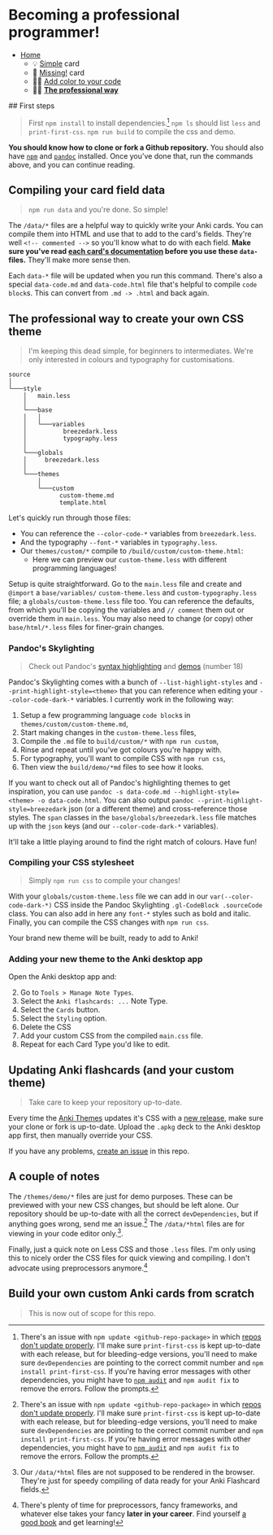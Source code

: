 # Becoming a professional programmer!

- [Home](../../../README.md)
    + 💡 [Simple](../simple/index.md) card
    + 🔎 [Missing!](../missing/index.md) card
    + 🧑‍🎨 [Add color to your code](../highlight/index.md)
    + 🧑‍🎓 **[The professional way](../professional/index.md)**


## First steps

> First `npm install` to install dependencies.[^1]
> `npm ls` should list `less` and `print-first-css`.
> `npm run build` to compile the css and demo.

**You should know how to clone or fork a Github repository.** You should also have [`npm`](https://nodejs.org/en/download/package-manager) and [`pandoc`](https://pandoc.org/installing.html) installed. Once you've done that, run the commands above, and you can continue reading.


## Compiling your card field data

> `npm run data` and you're done. So simple!

The `/data/*` files are a helpful way to quickly write your Anki cards. You can compile them into HTML and use that to add to the card's fields. They're well `<!-- commented -->` so you'll know what to do with each field. **Make sure you've read [each card's documentation](https://github.com/badlydrawnrob/anki#cards) before you use these `data-` files.** They'll make more sense then.

Each `data-*` file will be updated when you run this command. There's also a special `data-code.md` and `data-code.html` file that's helpful to compile `code block`s. This can convert from `.md -> .html` and back again.


## The professional way to create your own CSS theme

> I'm keeping this dead simple, for beginners to intermediates.
> We're only interested in colours and typography for customisations.

```text
source
│
└───style
    │   main.less
    │
    └───base
    │   │
    │   └───variables
    │          breezedark.less
    │          typography.less
    │
    └───globals
    │     breezedark.less
    │
    └───themes
        │
        └───custom
              custom-theme.md
              template.html
```

Let's quickly run through those files:

- You can reference the `--color-code-*` variables from `breezedark.less`.
- And the typography `--font-*` variables in `typography.less`.
- Our `themes/custom/*` compile to `/build/custom/custom-theme.html`:
    - Here we can preview our `custom-theme.less` with different programming languages!

 Setup is quite straightforward. Go to the `main.less` file and create and `@import` a `base/variables/` `custom-theme.less` and `custom-typography.less` file; a `globals/custom-theme.less` file too. You can reference the defaults, from which you'll be copying the variables and `// comment` them out or override them in `main.less`. You may also need to change (or copy) other `base/html/*.less` files for finer-grain changes.


### Pandoc's Skylighting

> Check out Pandoc's [syntax highlighting](https://pandoc.org/chunkedhtml-demo/13-syntax-highlighting.html) and [demos](https://pandoc.org/demos.html) (number 18)

Pandoc's Skylighting comes with a bunch of `--list-highlight-styles` and `--print-highlight-style=<theme>` that you can reference when editing your `--color-code-dark-*` variables. I currently work in the following way:

1. Setup a few programming language `code block`s in `themes/custom/custom-theme.md`,
2. Start making changes in the `custom-theme.less` files,
3. Compile the `.md` file to `build/custom/*` with `npm run custom`,
4. Rinse and repeat until you've got colours you're happy with.
5. For typography, you'll want to compile CSS with `npm run css`,
6. Then view the `build/demo/*md` files to see how it looks.

If you want to check out all of Pandoc's highlighting themes to get inspiration, you can use `pandoc -s data-code.md --highlight-style=<theme> -o data-code.html`. You can also output `pandoc --print-highlight-style=breezedark` json (or a different theme) and cross-reference those styles. The `span` classes in the `base/globals/breezedark.less` file matches up with the `json` keys (and our `--color-code-dark-*` variables).

It'll take a little playing around to find the right match of colours. Have fun!


### Compiling your CSS stylesheet

> Simply `npm run css` to compile your changes!

With your `globals/custom-theme.less` file we can add in our `var(--color-code-dark-*)` CSS inside the Pandoc Skylighting `.gl-CodeBlock .sourceCode` class. You can also add in here any `font-*` styles such as bold and italic. Finally, you can compile the CSS changes with `npm run css`.

Your brand new theme will be built, ready to add to Anki!


### Adding your new theme to the Anki desktop app

Open the Anki desktop app and:

2. Go to `Tools > Manage Note Types`.
3. Select the `Anki flashcards: ...` Note Type.
4. Select the `Cards` button.
5. Select the `Styling` option.
6. Delete the CSS
7. Add your custom CSS from the compiled `main.css` file.
7. Repeat for each Card Type you'd like to edit.


## Updating Anki flashcards (and your custom theme)

> Take care to keep your repository up-to-date.

Every time the [Anki Themes](https://github.com/badlydrawnrob/anki) updates it's CSS with a [new release](https://github.com/badlydrawnrob/anki/releases), make sure your clone or fork is up-to-date. Upload the `.apkg` deck to the Anki desktop app first, then manually override your CSS.

If you have any problems, [create an issue](https://github.com/badlydrawnrob/anki/issues) in this repo.


## A couple of notes

The `/themes/demo/*` files are just for demo purposes. These can be previewed with your new CSS changes, but should be left alone. Our repository should be up-to-date with all the correct `devDependencies`, but if anything goes wrong, send me an issue.[^1] The `/data/*html` files are for viewing in your code editor only.[^2].

Finally, just a quick note on Less CSS and those `.less` files. I'm only using this to nicely order the CSS files for quick viewing and compiling. I don't advocate using preprocessors anymore.[^3]


## Build your own custom Anki cards from scratch

> This is now out of scope for this repo.



[^1]: There's an issue with `npm update <github-repo-package>` in which [repos don't update properly](https://github.com/badlydrawnrob/anki/issues/65). I'll make sure `print-first-css` is kept up-to-date with each release, but for bleeding-edge versions, you'll need to make sure `devDependencies` are pointing to the correct commit number and `npm install print-first-css`. If you're having error messages with other dependencies, you might have to [`npm audit`](https://docs.npmjs.com/cli/v10/commands/npm-audit) and `npm audit fix` to remove the errors. Follow the prompts.

[^2]: Our `/data/*html` files are not supposed to be rendered in the browser. They're just for speedy compiling of data ready for your Anki Flashcard fields.

[^3]: There's plenty of time for preprocessors, fancy frameworks, and whatever else takes your fancy **later in your career**. Find yourself [a good book](https://www.goodreads.com/en/book/show/10361330) and get learning!
